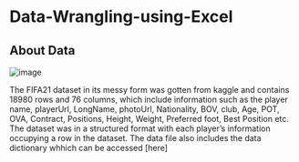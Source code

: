 # Data-Wrangling-using-Excel
## About Data
![image](https://user-images.githubusercontent.com/105671618/225287022-afbe24e5-474f-4024-a60f-10e25b6f4e19.png)

The FIFA21 dataset in its messy form was gotten from kaggle and contains 18980 rows and 76 columns, which include information such as the player name, playerUrl, LongName, photoUrl, Nationality, BOV, club, Age, POT, OVA, Contract, Positions, Height, Weight, Preferred foot, Best Position etc. The dataset was in a structured format with each player’s information occupying a row in the dataset. The data file also includes the data dictionary whhich can be accessed [here]
